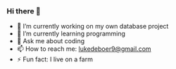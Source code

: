 ### Hi there 👋

- 🔭 I’m currently working on my own database project
- 🌱 I’m currently learning programming
- 💬 Ask me about coding
- 📫 How to reach me: lukedeboer9@gmail.com
- ⚡ Fun fact: I live on a farm


